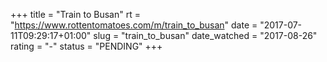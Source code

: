 +++
title = "Train to Busan"
rt = "https://www.rottentomatoes.com/m/train_to_busan"
date = "2017-07-11T09:29:17+01:00"
slug = "train_to_busan"
date_watched = "2017-08-26"
rating = "-"
status = "PENDING"
+++